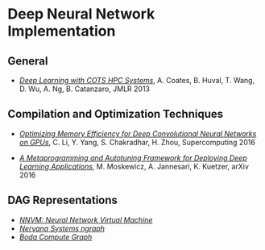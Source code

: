 # Deep Neural Network Implementation

## General

* [_Deep Learning with COTS HPC Systems_](http://www.jmlr.org/proceedings/papers/v28/coates13.pdf), A. Coates, B. Huval, T. Wang, D. Wu, A. Ng, B. Catanzaro, JMLR 2013

## Compilation and Optimization Techniques

* [_Optimizing Memory Efficiency for Deep Convolutional Neural Networks on GPUs_](https://arxiv.org/pdf/1610.03618v1.pdf), C. Li, Y. Yang, S. Chakradhar, H. Zhou, Supercomputing 2016

* [_A Metaprogramming and Autotuning Framework for Deploying Deep Learning Applications_](https://arxiv.org/abs/1611.06945), M. Moskewicz, A. Jannesari, K. Kuetzer, arXiv 2016

## DAG Representations

* [_NNVM: Neural Network Virtual Machine_](https://github.com/dmlc/nnvm)
* [_Nervana Systems ngraph_](https://github.com/NervanaSystems/ngraph)
* [_Boda Compute Graph_](https://github.com/moskewcz/boda)
